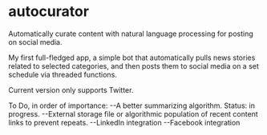 # autocurator
Automatically curate content with natural language processing for posting on social media.

My first full-fledged app, a simple bot that automatically pulls news stories related to selected categories, and then posts them to social media on a set schedule via threaded functions. 

Current version only supports Twitter.

To Do, in order of importance:
--A better summarizing algorithm. Status: in progress.
--External storage file or algorithmic population of recent content links to prevent repeats.
--LinkedIn integration
--Facebook integration
